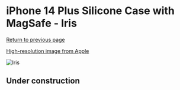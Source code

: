 # iPhone 14 Plus Silicone Case with MagSafe - Iris

[Return to previous page](/iphone_14)

[High-resolution image from Apple](https://store.storeimages.cdn-apple.com/8756/as-images.apple.com/is/MQUF3?wid=4500&hei=4500&fmt=png)

<div style="width: 500px"><img src="/everyphone/MQUF3.png" alt="Iris"></div>

## Under construction
